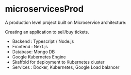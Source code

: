 # microservicesProd
A production level project built on Microservice architecture:

Creating an application to sell/buy tickets.
- Backend : Typescript / Node.js
- Frontend : Next.js
- Database: Mongo DB
- Google Kubernetes Engine
- Skaffold for deployment to Kubernetes cluster
- Services : Docker, Kubernetes, Google Load balancer



